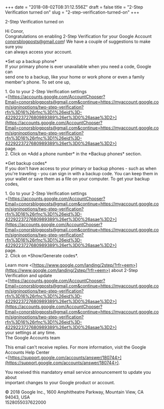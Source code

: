 +++
date = "2018-08-02T08:31:12.556Z"
draft = false
title = "2-Step Verification turned on"
slug = "2-step-verification-turned-on"
+++

2-Step Verification turned on

Hi Conor,  
Congratulations on enabling 2-Step Verification for your Google Account  
[conorsblogposts@gmail.com](mailto:conorsblogposts@gmail.com)! We have a couple of suggestions to make sure you  
can always access your account.

\*Set up a backup phone\*  
If your primary phone is ever unavailable when you need a code, Google can  
send one to a backup, like your home or work phone or even a family  
member's phone. To set one up,

1\. Go to your 2-Step Verification settings  
<[https://accounts.google.com/AccountChooser?Email=conorsblogposts@gmail.com&continue=https://myaccount.google.com/signinoptions/two-step-verification?rfn%3D16%26rfnc%3D1%26eid%3D-4229223727680989389%26et%3D0%26asae%3D2>](https://accounts.google.com/AccountChooser?Email=conorsblogposts@gmail.com&continue=https://myaccount.google.com/signinoptions/two-step-verification?rfn%3D16%26rfnc%3D1%26eid%3D-4229223727680989389%26et%3D0%26asae%3D2>)  
page.  
2\. Click on \*Add a phone number\* in the \*Backup phones\* section.

\*Get backup codes\*  
If you don't have access to your primary or backup phones - such as when  
you're traveling - you can sign in with a backup code. You can keep them in  
your wallet or save them as a file on your computer. To get your backup  
codes,

1\. Go to your 2-Step Verification settings  
<[https://accounts.google.com/AccountChooser?Email=conorsblogposts@gmail.com&continue=https://myaccount.google.com/signinoptions/two-step-verification?rfn%3D16%26rfnc%3D1%26eid%3D-4229223727680989389%26et%3D0%26asae%3D2>](https://accounts.google.com/AccountChooser?Email=conorsblogposts@gmail.com&continue=https://myaccount.google.com/signinoptions/two-step-verification?rfn%3D16%26rfnc%3D1%26eid%3D-4229223727680989389%26et%3D0%26asae%3D2>)  
page.  
2\. Click on \*Show/Generate codes\*.

Learn more <[https://www.google.com/landing/2step/?rfr=eem>](https://www.google.com/landing/2step/?rfr=eem>) about 2-Step  
Verification and update  
<[https://accounts.google.com/AccountChooser?Email=conorsblogposts@gmail.com&continue=https://myaccount.google.com/signinoptions/two-step-verification?rfn%3D16%26rfnc%3D1%26eid%3D-4229223727680989389%26et%3D0%26asae%3D2>](https://accounts.google.com/AccountChooser?Email=conorsblogposts@gmail.com&continue=https://myaccount.google.com/signinoptions/two-step-verification?rfn%3D16%26rfnc%3D1%26eid%3D-4229223727680989389%26et%3D0%26asae%3D2>)  
your settings at any time.  
The Google Accounts team

This email can't receive replies. For more information, visit the Google  
Accounts Help Center <[https://support.google.com/accounts/answer/180744>](https://support.google.com/accounts/answer/180744>).

You received this mandatory email service announcement to update you about  
important changes to your Google product or account.

© 2018 Google Inc., 1600 Amphitheatre Parkway, Mountain View, CA 94043, USA  
1528055037622000